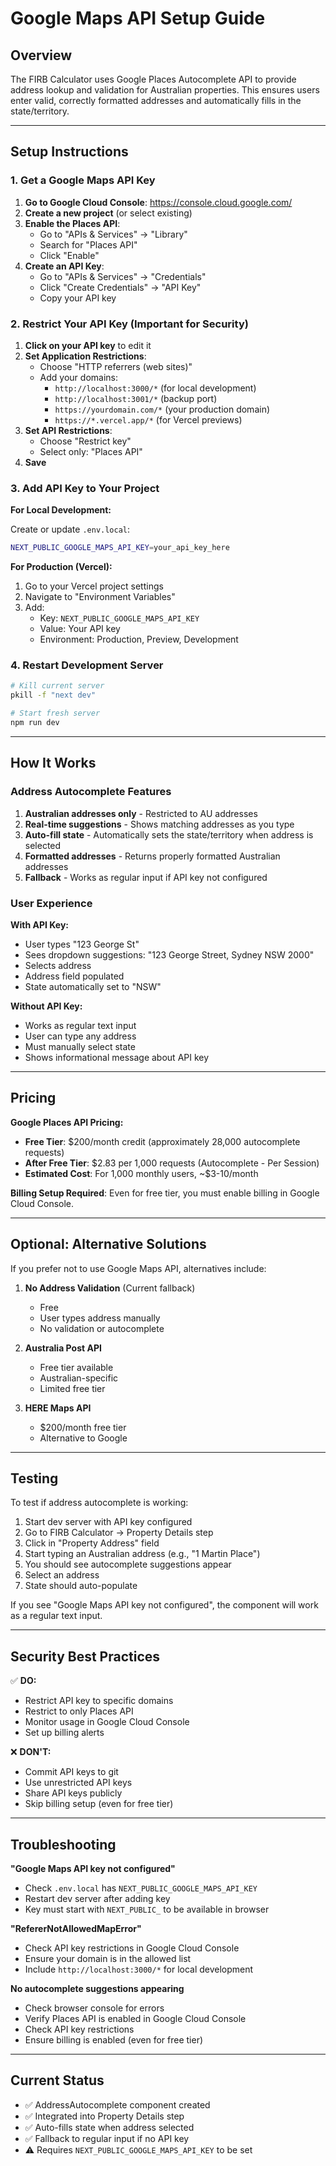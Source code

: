 # Google Maps API Setup Guide

## Overview

The FIRB Calculator uses Google Places Autocomplete API to provide address lookup and validation for Australian properties. This ensures users enter valid, correctly formatted addresses and automatically fills in the state/territory.

---

## Setup Instructions

### 1. Get a Google Maps API Key

1. **Go to Google Cloud Console**: https://console.cloud.google.com/
2. **Create a new project** (or select existing)
3. **Enable the Places API**:
   - Go to "APIs & Services" → "Library"
   - Search for "Places API"
   - Click "Enable"
4. **Create an API Key**:
   - Go to "APIs & Services" → "Credentials"
   - Click "Create Credentials" → "API Key"
   - Copy your API key

### 2. Restrict Your API Key (Important for Security)

1. **Click on your API key** to edit it
2. **Set Application Restrictions**:
   - Choose "HTTP referrers (web sites)"
   - Add your domains:
     - `http://localhost:3000/*` (for local development)
     - `http://localhost:3001/*` (backup port)
     - `https://yourdomain.com/*` (your production domain)
     - `https://*.vercel.app/*` (for Vercel previews)
3. **Set API Restrictions**:
   - Choose "Restrict key"
   - Select only: "Places API"
4. **Save**

### 3. Add API Key to Your Project

**For Local Development:**

Create or update `.env.local`:

```bash
NEXT_PUBLIC_GOOGLE_MAPS_API_KEY=your_api_key_here
```

**For Production (Vercel):**

1. Go to your Vercel project settings
2. Navigate to "Environment Variables"
3. Add:
   - Key: `NEXT_PUBLIC_GOOGLE_MAPS_API_KEY`
   - Value: Your API key
   - Environment: Production, Preview, Development

### 4. Restart Development Server

```bash
# Kill current server
pkill -f "next dev"

# Start fresh server
npm run dev
```

---

## How It Works

### Address Autocomplete Features

1. **Australian addresses only** - Restricted to AU addresses
2. **Real-time suggestions** - Shows matching addresses as you type
3. **Auto-fill state** - Automatically sets the state/territory when address is selected
4. **Formatted addresses** - Returns properly formatted Australian addresses
5. **Fallback** - Works as regular input if API key not configured

### User Experience

**With API Key:**
- User types "123 George St"
- Sees dropdown suggestions: "123 George Street, Sydney NSW 2000"
- Selects address
- Address field populated
- State automatically set to "NSW"

**Without API Key:**
- Works as regular text input
- User can type any address
- Must manually select state
- Shows informational message about API key

---

## Pricing

**Google Places API Pricing:**
- **Free Tier**: $200/month credit (approximately 28,000 autocomplete requests)
- **After Free Tier**: $2.83 per 1,000 requests (Autocomplete - Per Session)
- **Estimated Cost**: For 1,000 monthly users, ~$3-10/month

**Billing Setup Required**: Even for free tier, you must enable billing in Google Cloud Console.

---

## Optional: Alternative Solutions

If you prefer not to use Google Maps API, alternatives include:

1. **No Address Validation** (Current fallback)
   - Free
   - User types address manually
   - No validation or autocomplete

2. **Australia Post API**
   - Free tier available
   - Australian-specific
   - Limited free tier

3. **HERE Maps API**
   - $200/month free tier
   - Alternative to Google

---

## Testing

To test if address autocomplete is working:

1. Start dev server with API key configured
2. Go to FIRB Calculator → Property Details step
3. Click in "Property Address" field
4. Start typing an Australian address (e.g., "1 Martin Place")
5. You should see autocomplete suggestions appear
6. Select an address
7. State should auto-populate

If you see "Google Maps API key not configured", the component will work as a regular text input.

---

## Security Best Practices

✅ **DO:**
- Restrict API key to specific domains
- Restrict to only Places API
- Monitor usage in Google Cloud Console
- Set up billing alerts

❌ **DON'T:**
- Commit API keys to git
- Use unrestricted API keys
- Share API keys publicly
- Skip billing setup (even for free tier)

---

## Troubleshooting

**"Google Maps API key not configured"**
- Check `.env.local` has `NEXT_PUBLIC_GOOGLE_MAPS_API_KEY`
- Restart dev server after adding key
- Key must start with `NEXT_PUBLIC_` to be available in browser

**"RefererNotAllowedMapError"**
- Check API key restrictions in Google Cloud Console
- Ensure your domain is in the allowed list
- Include `http://localhost:3000/*` for local development

**No autocomplete suggestions appearing**
- Check browser console for errors
- Verify Places API is enabled in Google Cloud Console
- Check API key restrictions
- Ensure billing is enabled (even for free tier)

---

## Current Status

- ✅ AddressAutocomplete component created
- ✅ Integrated into Property Details step
- ✅ Auto-fills state when address selected
- ✅ Fallback to regular input if no API key
- ⚠️ Requires `NEXT_PUBLIC_GOOGLE_MAPS_API_KEY` to be set





